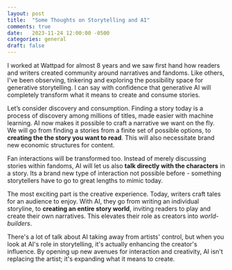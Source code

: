 ```yaml
---
layout: post
title:  "Some Thoughts on Storytelling and AI"
comments: true
date:   2023-11-24 12:00:00 -0500
categories: general
draft: false
---
```


I worked at Wattpad for almost 8 years and we saw first hand how readers and writers created community around narratives and fandoms. Like others, I've been observing, tinkering and exploring the possibility space for generative storytelling. I can say with confidence that generative AI will completely transform what it means to create and consume stories. 

Let’s consider discovery and consumption. Finding a story today is a process of discovery among millions of titles, made easier with machine learning. AI now makes it possible to craft a narrative we want on the fly. We will go from finding a stories from a finite set of possible options, to **creating the the story you want to read**. This will also necessitate brand new economic structures for content.

Fan interactions will be transformed too. Instead of merely discussing stories within fandoms, AI will let us also **talk directly with the characters** in a story. Its a brand new type of interaction not possible before - something storytellers have to go to great lengths to mimic today.

The most exciting part is the creative experience. Today, writers craft tales for an audience to enjoy. With AI, they go from writing an individual storyline, to **creating an entire story world**, inviting readers to play and create their own narratives. This elevates their role as creators into _world-builders_. 

There's a lot of talk about AI taking away from artists' control, but when you look at AI's role in storytelling, it's actually enhancing the creator's influence. By opening up new avenues for interaction and creativity, AI isn't replacing the artist; it's expanding what it means to create.